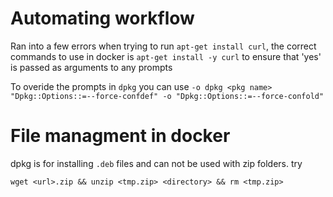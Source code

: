 # Automating workflow 

Ran into a few errors when trying to run `apt-get install curl`, the correct commands to use in docker is `apt-get install -y curl` to ensure that 'yes' is passed as arguments to any prompts 

To overide the prompts in `dpkg` you can use `-o dpkg <pkg name>  "Dpkg::Options::=--force-confdef" -o "Dpkg::Options::=--force-confold"`

# File managment in docker
dpkg is for installing `.deb` files and can not be used with zip folders.
try 

`wget <url>.zip && unzip <tmp.zip> <directory> && rm <tmp.zip>`
